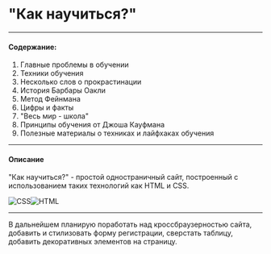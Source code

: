 # "Как научиться?"

---

#### Содержание:

1. Главные проблемы в обучении
2. Техники обучения
3. Несколько слов о прокрастинации
4. История Барбары Оакли
5. Метод Фейнмана
6. Цифры и факты
7. "Весь мир - школа"
8. Принципы обучения от Джоша Кауфмана
9. Полезные материалы о техниках и лайфхаках обучения

---

#### Описание

"Как научиться?" - простой одностраничный сайт, построенный с использованием таких технологий как HTML и CSS.

![CSS](https://img.shields.io/badge/CSS-black?style=for-the-badge&logo=css3&logoColor=blue)![HTML](https://img.shields.io/badge/HTML-black?style=for-the-badge&logo=html5)

---

В дальнейшем планирую поработать над кроссбраузерностью сайта, добавить и стилизовать форму регистрации, сверстать таблицу, добавить декоративных элементов на страницу.
